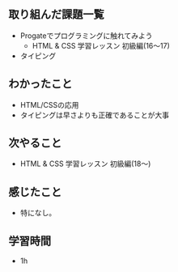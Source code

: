 ## 取り組んだ課題一覧
- Progateでプログラミングに触れてみよう
     -  HTML & CSS 学習レッスン 初級編(16〜17)
- タイピング

## わかったこと
- HTML/CSSの応用
- タイピングは早さよりも正確であることが大事

## 次やること
- HTML & CSS 学習レッスン 初級編(18〜)

## 感じたこと
- 特になし。

## 学習時間
- 1h